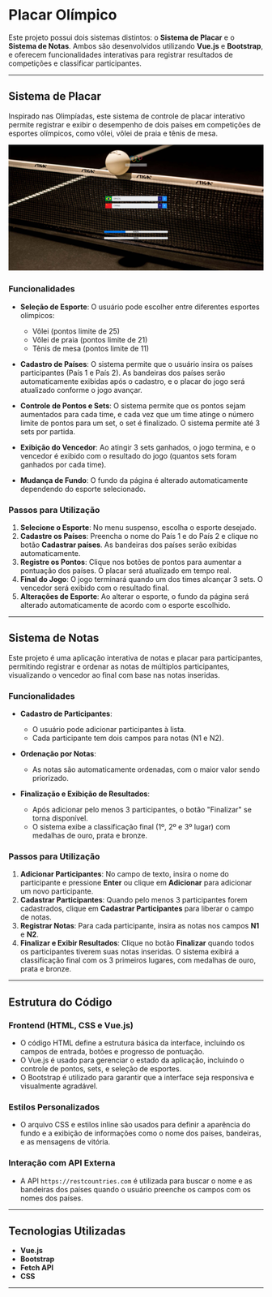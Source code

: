 # Placar Olímpico

Este projeto possui dois sistemas distintos: o **Sistema de Placar** e o **Sistema de Notas**. Ambos são desenvolvidos utilizando **Vue.js** e **Bootstrap**, e oferecem funcionalidades interativas para registrar resultados de competições e classificar participantes.

---

## Sistema de Placar

Inspirado nas Olimpíadas, este sistema de controle de placar interativo permite registrar e exibir o desempenho de dois países em competições de esportes olímpicos, como vôlei, vôlei de praia e tênis de mesa. 

![Placar](./placar.png)

### Funcionalidades

- **Seleção de Esporte**: O usuário pode escolher entre diferentes esportes olímpicos:
  - Vôlei (pontos limite de 25)
  - Vôlei de praia (pontos limite de 21)
  - Tênis de mesa (pontos limite de 11)
  
- **Cadastro de Países**: O sistema permite que o usuário insira os países participantes (País 1 e País 2). As bandeiras dos países serão automaticamente exibidas após o cadastro, e o placar do jogo será atualizado conforme o jogo avançar.

- **Controle de Pontos e Sets**: O sistema permite que os pontos sejam aumentados para cada time, e cada vez que um time atinge o número limite de pontos para um set, o set é finalizado. O sistema permite até 3 sets por partida.

- **Exibição do Vencedor**: Ao atingir 3 sets ganhados, o jogo termina, e o vencedor é exibido com o resultado do jogo (quantos sets foram ganhados por cada time).

- **Mudança de Fundo**: O fundo da página é alterado automaticamente dependendo do esporte selecionado.

### Passos para Utilização

1. **Selecione o Esporte**: No menu suspenso, escolha o esporte desejado.
2. **Cadastre os Países**: Preencha o nome do País 1 e do País 2 e clique no botão **Cadastrar países**. As bandeiras dos países serão exibidas automaticamente.
3. **Registre os Pontos**: Clique nos botões de pontos para aumentar a pontuação dos países. O placar será atualizado em tempo real.
4. **Final do Jogo**: O jogo terminará quando um dos times alcançar 3 sets. O vencedor será exibido com o resultado final.
5. **Alterações de Esporte**: Ao alterar o esporte, o fundo da página será alterado automaticamente de acordo com o esporte escolhido.

---

## Sistema de Notas

Este projeto é uma aplicação interativa de notas e placar para participantes, permitindo registrar e ordenar as notas de múltiplos participantes, visualizando o vencedor ao final com base nas notas inseridas.

### Funcionalidades

- **Cadastro de Participantes**: 
   - O usuário pode adicionar participantes à lista.
   - Cada participante tem dois campos para notas (N1 e N2).

- **Ordenação por Notas**: 
   - As notas são automaticamente ordenadas, com o maior valor sendo priorizado.

- **Finalização e Exibição de Resultados**:
   - Após adicionar pelo menos 3 participantes, o botão "Finalizar" se torna disponível.
   - O sistema exibe a classificação final (1º, 2º e 3º lugar) com medalhas de ouro, prata e bronze.

### Passos para Utilização

1. **Adicionar Participantes**: No campo de texto, insira o nome do participante e pressione **Enter** ou clique em **Adicionar** para adicionar um novo participante.
2. **Cadastrar Participantes**: Quando pelo menos 3 participantes forem cadastrados, clique em **Cadastrar Participantes** para liberar o campo de notas.
3. **Registrar Notas**: Para cada participante, insira as notas nos campos **N1** e **N2**.
4. **Finalizar e Exibir Resultados**: Clique no botão **Finalizar** quando todos os participantes tiverem suas notas inseridas. O sistema exibirá a classificação final com os 3 primeiros lugares, com medalhas de ouro, prata e bronze.

---

## Estrutura do Código

### Frontend (HTML, CSS e Vue.js)
- O código HTML define a estrutura básica da interface, incluindo os campos de entrada, botões e progresso de pontuação.
- O Vue.js é usado para gerenciar o estado da aplicação, incluindo o controle de pontos, sets, e seleção de esportes.
- O Bootstrap é utilizado para garantir que a interface seja responsiva e visualmente agradável.

### Estilos Personalizados
- O arquivo CSS e estilos inline são usados para definir a aparência do fundo e a exibição de informações como o nome dos países, bandeiras, e as mensagens de vitória.

### Interação com API Externa
- A API `https://restcountries.com` é utilizada para buscar o nome e as bandeiras dos países quando o usuário preenche os campos com os nomes dos países.

---

## Tecnologias Utilizadas

- **Vue.js**
- **Bootstrap**
- **Fetch API**
- **CSS**

---
